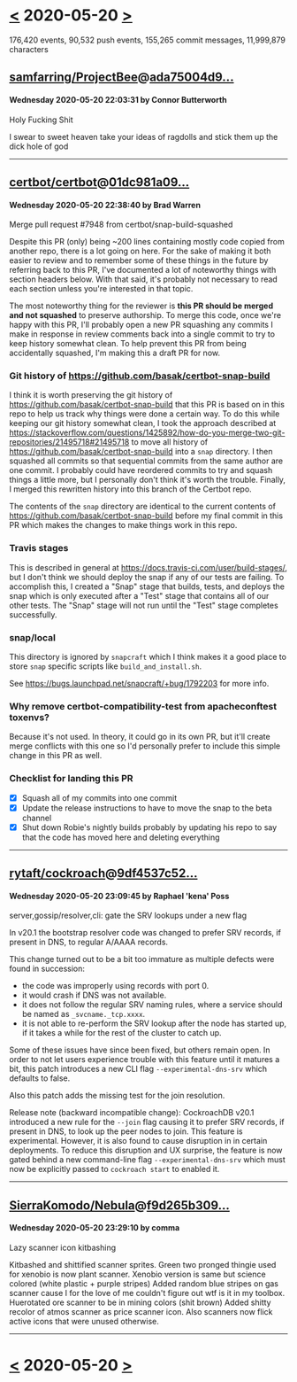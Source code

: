 # [<](2020-05-19.md) 2020-05-20 [>](2020-05-21.md)

176,420 events, 90,532 push events, 155,265 commit messages, 11,999,879 characters


## [samfarring/ProjectBee](https://github.com/samfarring/ProjectBee)@[ada75004d9...](https://github.com/samfarring/ProjectBee/commit/ada75004d9828377f88af8a79436e257255ed4f2)
#### Wednesday 2020-05-20 22:03:31 by Connor Butterworth

Holy Fucking Shit

I swear to sweet heaven take your ideas of ragdolls and stick them up the dick hole of god

---
## [certbot/certbot](https://github.com/certbot/certbot)@[01dc981a09...](https://github.com/certbot/certbot/commit/01dc981a0923ccd5eb3267a737360dc2f1906602)
#### Wednesday 2020-05-20 22:38:40 by Brad Warren

Merge pull request #7948 from certbot/snap-build-squashed

Despite this PR (only) being ~200 lines containing mostly code copied from another repo, there is a lot going on here. For the sake of making it both easier to review and to remember some of these things in the future by referring back to this PR, I've documented a lot of noteworthy things with section headers below. With that said, it's probably not necessary to read each section unless you're interested in that topic.

The most noteworthy thing for the reviewer is **this PR should be merged and not squashed** to preserve authorship. To merge this code, once we're happy with this PR, I'll probably open a new PR squashing any commits I make in response in review comments back into a single commit to try to keep history somewhat clean. To help prevent this PR from being accidentally squashed, I'm making this a draft PR for now.

### Git history of https://github.com/basak/certbot-snap-build

I think it is worth preserving the git history of https://github.com/basak/certbot-snap-build that this PR is based on in this repo to help us track why things were done a certain way. To do this while keeping our git history somewhat clean, I took the approach described at https://stackoverflow.com/questions/1425892/how-do-you-merge-two-git-repositories/21495718#21495718 to move all history of https://github.com/basak/certbot-snap-build into a `snap` directory. I then squashed all commits so that sequential commits from the same author are one commit. I probably could have reordered commits to try and squash things a little more, but I personally don't think it's worth the trouble. Finally, I merged this rewritten history into this branch of the Certbot repo.

The contents of the `snap` directory are identical to the current contents of https://github.com/basak/certbot-snap-build before my final commit in this PR which makes the changes to make things work in this repo.

### Travis stages

This is described in general at https://docs.travis-ci.com/user/build-stages/, but I don't think we should deploy the snap if any of our tests are failing. To accomplish this, I created a "Snap" stage that builds, tests, and deploys the snap which is only executed after a "Test" stage that contains all of our other tests. The "Snap" stage will not run until the "Test" stage completes successfully.

### snap/local

This directory is ignored by `snapcraft` which I think makes it a good place to store `snap` specific scripts like `build_and_install.sh`.

See https://bugs.launchpad.net/snapcraft/+bug/1792203 for more info.

### Why remove certbot-compatibility-test from apacheconftest toxenvs?

Because it's not used. In theory, it could go in its own PR, but it'll create merge conflicts with this one so I'd personally prefer to include this simple change in this PR as well.

### Checklist for landing this PR

- [x] Squash all of my commits into one commit
- [x] Update the release instructions to have to move the snap to the beta channel
- [x] Shut down Robie's nightly builds probably by updating his repo to say that the code has moved here and deleting everything

---
## [rytaft/cockroach](https://github.com/rytaft/cockroach)@[9df4537c52...](https://github.com/rytaft/cockroach/commit/9df4537c52f0dc7f5cf778e47840e32b4abad05e)
#### Wednesday 2020-05-20 23:09:45 by Raphael 'kena' Poss

server,gossip/resolver,cli: gate the SRV lookups under a new flag

In v20.1 the bootstrap resolver code was changed to prefer SRV
records, if present in DNS, to regular A/AAAA records.

This change turned out to be a bit too immature as multiple defects
were found in succession:

- the code was improperly using records with port 0.
- it would crash if DNS was not available.
- it does not follow the regular SRV naming rules, where
  a service should be named as `_svcname._tcp.xxxx`.
- it is not able to re-perform the SRV lookup after the
  node has started up, if it takes a while for the rest
  of the cluster to catch up.

Some of these issues have since been fixed, but others remain open.
In order to not let users experience trouble with this feature
until it matures a bit, this patch introduces a new CLI flag
`--experimental-dns-srv` which defaults to false.

Also this patch adds the missing test for the join resolution.

Release note (backward incompatible change): CockroachDB v20.1
introduced a new rule for the `--join` flag causing it to prefer SRV
records, if present in DNS, to look up the peer nodes to join. This
feature is experimental. However, it is also found to cause disruption
in in certain deployments. To reduce this disruption and UX surprise,
the feature is now gated behind a new command-line flag
`--experimental-dns-srv` which must now be explicitly passed to
`cockroach start` to enabled it.

---
## [SierraKomodo/Nebula](https://github.com/SierraKomodo/Nebula)@[f9d265b309...](https://github.com/SierraKomodo/Nebula/commit/f9d265b309471540ffb75c773fdd6c49a8c2608d)
#### Wednesday 2020-05-20 23:29:10 by comma

Lazy scanner icon kitbashing

Kitbashed and shittified scanner sprites.
Green two pronged thingie used for xenobio is now plant scanner. Xenobio version is same but science colored (white plastic + purple stripes)
Added random blue stripes on gas scanner cause I for the love of me couldn't figure out wtf is it in my toolbox.
Huerotated ore scanner to be in mining colors (shit brown)
Added shitty recolor of atmos scanner as price scanner icon.
Also scanners now flick active icons that were unused otherwise.

---

# [<](2020-05-19.md) 2020-05-20 [>](2020-05-21.md)

